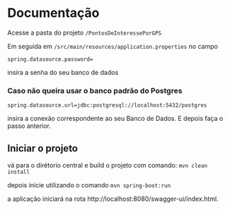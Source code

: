 # Documentação

Acesse a pasta do projeto `/PontosDeInteressePorGPS`

Em seguida em `/src/main/resources/application.properties` no campo

`spring.datasource.password=`

insira a senha do seu banco de dados

### Caso não queira usar o banco padrão do Postgres

`spring.datasource.url=jdbc:postgresql://localhost:5432/postgres`

insira a conexão correspondente ao seu Banco de Dados. E depois faça o passo anterior.


## Iniciar o projeto

vá para o dirétorio central e build o projeto com comando:
`mvn clean install`

depois inicie utilizando o comando `mvn spring-boot:run`

a aplicação iniciará na rota http://localhost:8080/swagger-ui/index.html.
